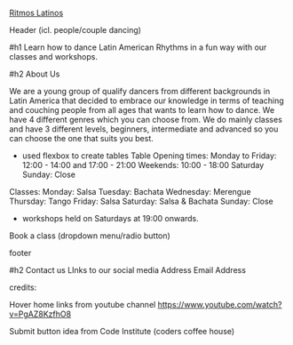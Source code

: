  [Ritmos Latinos](https://www.ritmoslatinos.com)

Header (icl. people/couple dancing)

#h1 Learn how to dance Latin American Rhythms in a fun way with our classes and workshops.

#h2 About Us

We are a young group of qualify dancers from different backgrounds in Latin America that decided to embrace our knowledge in terms of teaching and couching people from all ages that wants to learn how to dance. We have 4 different genres which you can choose from. We do mainly classes and have 3 different levels, beginners, intermediate and advanced so you can choose the one that suits you best.

* used flexbox to create tables
Table
Opening times:
Monday to Friday: 12:00 - 14:00 and 17:00 - 21:00
Weekends:  10:00 - 18:00 Saturday 
Sunday: Close

Classes:
Monday: Salsa
Tuesday: Bachata
Wednesday: Merengue
Thursday: Tango
Friday: Salsa
Saturday: Salsa & Bachata
Sunday: Close  
* workshops held on Saturdays at 19:00 onwards.

Book a class (dropdown menu/radio button)

footer

#h2 Contact us
LInks to our social media
Address
Email Address


credits:

 Hover home links from youtube channel https://www.youtube.com/watch?v=PgAZ8KzfhO8

 Submit button idea from Code Institute (coders coffee house)